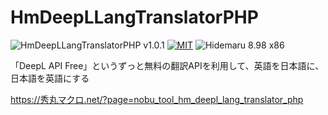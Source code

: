 # HmDeepLLangTranslatorPHP

![HmDeepLLangTranslatorPHP v1.0.1](https://img.shields.io/badge/HmDeepLLangTranslatorPHP-v1.0.1-6479ff.svg)
[![MIT](https://img.shields.io/badge/license-MIT-blue.svg?style=flat)](LICENSE)
![Hidemaru 8.98 x86](https://img.shields.io/badge/Hidemaru-v8.98_(32bit_version_only)-6479ff.svg)

「DeepL API Free」というずっと無料の翻訳APIを利用して、英語を日本語に、日本語を英語にする

https://秀丸マクロ.net/?page=nobu_tool_hm_deepl_lang_translator_php

